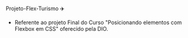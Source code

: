 Projeto-Flex-Turismo ✈️
- Referente ao projeto Final do Curso "Posicionando elementos com Flexbox em CSS" oferecido pela DIO.

